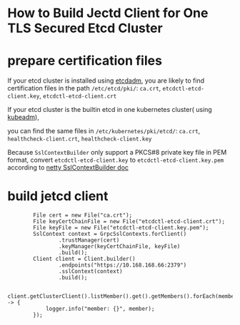 # How to Build Jectd Client for One TLS Secured Etcd Cluster

# prepare certification files

If your etcd cluster is installed using [etcdadm](https://github.com/kubernetes-sigs/etcdadm), you are likely to find
certification files in the path `/etc/etcd/pki/`: `ca.crt`, `etcdctl-etcd-client.key`, `etcdctl-etcd-client.crt`

If your etcd cluster is the builtin etcd in one kubernetes cluster(
using [kubeadm](https://kubernetes.io/docs/setup/production-environment/tools/kubeadm/setup-ha-etcd-with-kubeadm/)),

you can find the same files in `/etc/kubernetes/pki/etcd/`: `ca.crt`, `healthcheck-client.crt`, `healthcheck-client.key`

Because `SslContextBuilder` only support a PKCS#8 private key file in PEM format, convert  `etcdctl-etcd-client.key`
to `etcdctl-etcd-client.key.pem` according
to [netty SslContextBuilder doc](https://netty.io/wiki/sslcontextbuilder-and-private-key.html)

# build jetcd client

```
        File cert = new File("ca.crt");
        File keyCertChainFile = new File("etcdctl-etcd-client.crt");
        File keyFile = new File("etcdctl-etcd-client.key.pem");
        SslContext context = GrpcSslContexts.forClient()
                .trustManager(cert)
                .keyManager(keyCertChainFile, keyFile)
                .build();
        Client client = Client.builder()
                .endpoints("https://10.168.168.66:2379")
                .sslContext(context)
                .build();
        
        client.getClusterClient().listMember().get().getMembers().forEach(member -> {
            logger.info("member: {}", member);
        });

```